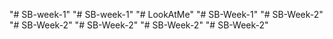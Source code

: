 "# SB-week-1" 
"# SB-week-1" 
"# LookAtMe" 
"# SB-Week-1" 
"# SB-Week-2" 
"# SB-Week-2" 
"# SB-Week-2" 
"# SB-Week-2" 
"# SB-Week-2" 
